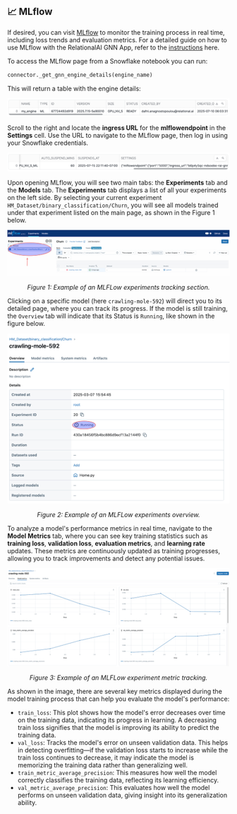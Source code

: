 <a name="-mlflow"></a>

## 📈 MLflow

If desired, you can visit [MLflow](https://mlflow.org/) to monitor the training process in real time, including loss trends and evaluation metrics. For a detailed guide on how to use MLflow with the RelationalAI GNN App, refer to the [instructions](/MLflow.md) here.

To access the MLflow page from a Snowflake notebook you can run:

```python
connector._get_gnn_engine_details(engine_name)
```

This will return a table with the engine details:

<picture>
  <img src="/HM/assets/mlflow_4.png" alt="stage" style="width:950px;">
</picture>

Scroll to the right and locate the **ingress URL** for the **mlflowendpoint** in the **Settings** cell. Use the URL to navigate to the MLflow page, then log in using your Snowflake credentials.

<picture>
  <img src="/HM/assets/mlflow_5.png" alt="stage" style="width:950px;">
</picture>

Upon opening MLflow, you will see two main tabs: the **Experiments** tab and the **Models** tab. The **Experiments** tab displays a list of all your experiments on the left side. By selecting your current experiment `HM_Dataset/binary_classification/Churn`, you will see all models trained under that experiment listed on the main page, as shown in the Figure 1 below. 


<p align="center">
  <img src="assets/mlfow_1.png" alt="Image" />
</p>
<p align="center"><em>Figure 1: Example of an MLFLow experiments tracking section.</em></p>

Clicking on a specific model (here `crawling-mole-592`) will direct you to its detailed page, where you can track its progress.
If the model is still training, the `Overview` tab will indicate that its Status is `Running`, like shown in the figure below. 


<p align="center">
  <img src="assets/mlflow_2.png" alt="Image" />
</p>
<p align="center"><em>Figure 2: Example of an MLFLow experiments overview.</em></p>


To analyze a model's  performance metrics in real time, navigate to the **Model Metrics** tab, where you can see key training statistics such as **training loss**, **validation loss**, **evaluation metrics**, and **learning rate** updates. These metrics are continuously updated as training progresses, allowing you to track improvements and detect any potential issues.


<p align="center">
  <img src="assets/mlflow_3.png" alt="Image" />
</p>
<p align="center"><em>Figure 3: Example of an MLFLow experiment metric tracking.</em></p>

As shown in the image, there are several key metrics displayed during the model training process that can help you evaluate the model's performance:
* `train_loss`: This plot shows how the model's error decreases over time on the training data, indicating its progress in learning. A decreasing train loss signifies that the model is improving its ability to predict the training data.
* `val_loss`: Tracks the model's error on unseen validation data. This helps in detecting overfitting—if the validation loss starts to increase while the train loss continues to decrease, it may indicate the model is memorizing the training data rather than generalizing well.
* `train_metric_average_precision`: This measures how well the model correctly classifies the training data, reflecting its learning efficiency.
* `val_metric_average_precision`: This evaluates how well the model performs on unseen validation data, giving insight into its generalization ability.
